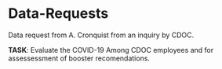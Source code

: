 # Data-Requests

Data request from A. Cronquist from an inquiry by CDOC. 

**TASK**: Evaluate the COVID-19 Among CDOC employees and for assessessment of booster recomendations. 
